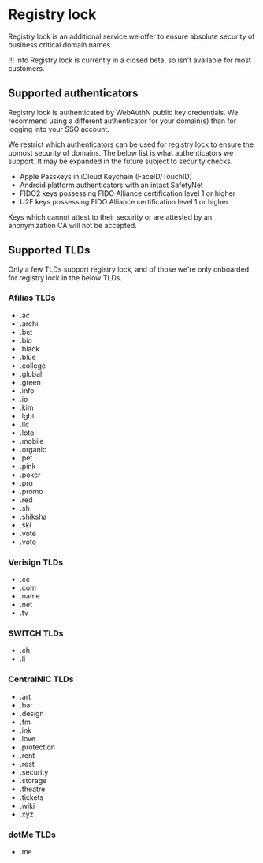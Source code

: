 # Registry lock

Registry lock is an additional service we offer to ensure absolute security of business critical domain names.

!!! info Registry lock is currently in a closed beta, so isn't available for most customers.

## Supported authenticators

Registry lock is authenticated by WebAuthN public key credentials.
We recommend using a different authenticator for your domain(s) than for
logging into your SSO account.

We restrict which authenticators can be used for registry lock to ensure
the upmost security of domains. The below list is what authenticators we
support. It may be expanded in the future subject to security checks.

* Apple Passkeys in iCloud Keychain (FaceID/TouchID)
* Android platform authenticators with an intact SafetyNet
* FIDO2 keys possessing FIDO Alliance certification level 1 or higher  
* U2F keys possessing FIDO Alliance certification level 1 or higher  

Keys which cannot attest to their security or are attested by an anonymization
CA will not be accepted.

## Supported TLDs

Only a few TLDs support registry lock, and of those we're only onboarded for registry lock in the below TLDs.

### Afilias TLDs

* .ac
* .archi
* .bet
* .bio
* .black
* .blue
* .college
* .global
* .green
* .info
* .io
* .kim
* .lgbt
* .llc
* .loto
* .mobile
* .organic
* .pet
* .pink
* .poker
* .pro
* .promo
* .red
* .sh
* .shiksha
* .ski
* .vote
* .voto

### Verisign TLDs

* .cc
* .com
* .name
* .net
* .tv


### SWITCH TLDs

* .ch
* .li

### CentralNIC TLDs

* .art
* .bar
* .design
* .fm
* .ink
* .love
* .protection
* .rent
* .rest
* .security
* .storage
* .theatre
* .tickets
* .wiki
* .xyz

### dotMe TLDs
 
* .me
